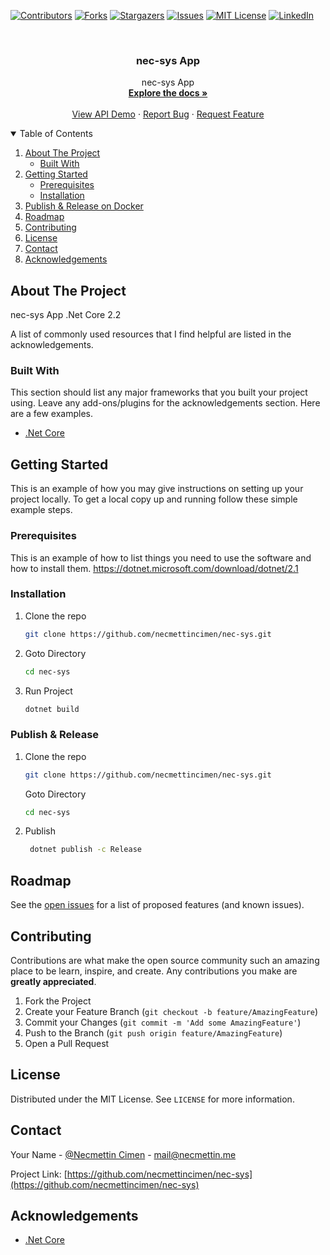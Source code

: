 
[![Contributors][contributors-shield]][contributors-url]
[![Forks][forks-shield]][forks-url]
[![Stargazers][stars-shield]][stars-url]
[![Issues][issues-shield]][issues-url]
[![MIT License][license-shield]][license-url]
[![LinkedIn][linkedin-shield]][linkedin-url]

<!-- PROJECT LOGO -->
<br />
<p align="center">

  <h3 align="center">nec-sys App </h3>

  <p align="center">
    nec-sys App
    <br />
    <a href="https://github.com/necmettincimen/nec-sys"><strong>Explore the docs »</strong></a>
    <br />
    <br />
    <a href="https://nec-sys-api.necmettincimen.xyz/swagger/index.html">View API Demo</a>
    ·
    <a href="https://github.com/necmettincimen/nec-sys/issues">Report Bug</a>
    ·
    <a href="https://github.com/necmettincimen/nec-sys/issues">Request Feature</a>
  </p>
</p>




<!-- TABLE OF CONTENTS -->
<details open="open">
  <summary>Table of Contents</summary>
  <ol>
    <li>
      <a href="#about-the-project">About The Project</a>
      <ul>
        <li><a href="#built-with">Built With</a></li>
      </ul>
    </li>
    <li>
      <a href="#getting-started">Getting Started</a>
      <ul>
        <li><a href="#prerequisites">Prerequisites</a></li>
        <li><a href="#installation">Installation</a></li>
      </ul>
    </li>
    <li><a href="#publish">Publish & Release on Docker</a></li>
    <li><a href="#roadmap">Roadmap</a></li>
    <li><a href="#contributing">Contributing</a></li>
    <li><a href="#license">License</a></li>
    <li><a href="#contact">Contact</a></li>
    <li><a href="#acknowledgements">Acknowledgements</a></li>
  </ol>
</details>



<!-- ABOUT THE PROJECT -->
## About The Project

nec-sys App .Net Core 2.2

A list of commonly used resources that I find helpful are listed in the acknowledgements.

### Built With

This section should list any major frameworks that you built your project using. Leave any add-ons/plugins for the acknowledgements section. Here are a few examples.
* [.Net Core](https://dotnet.microsoft.com/)


<!-- GETTING STARTED -->
## Getting Started

This is an example of how you may give instructions on setting up your project locally.
To get a local copy up and running follow these simple example steps.

### Prerequisites

This is an example of how to list things you need to use the software and how to install them.
https://dotnet.microsoft.com/download/dotnet/2.1

### Installation

1. Clone the repo
   ```sh
   git clone https://github.com/necmettincimen/nec-sys.git
   ```
2. Goto Directory
   ```sh
   cd nec-sys
   ```
3. Run Project
   ```sh
   dotnet build
   ```

### Publish & Release 

1. Clone the repo
   ```sh
   git clone https://github.com/necmettincimen/nec-sys.git
   ```
   Goto Directory
   ```sh
   cd nec-sys
   ```
2. Publish
   ```sh
    dotnet publish -c Release
   ```



<!-- ROADMAP -->
## Roadmap

See the [open issues](https://github.com/necmettincimen/nec-sys/issues) for a list of proposed features (and known issues).



<!-- CONTRIBUTING -->
## Contributing

Contributions are what make the open source community such an amazing place to be learn, inspire, and create. Any contributions you make are **greatly appreciated**.

1. Fork the Project
2. Create your Feature Branch (`git checkout -b feature/AmazingFeature`)
3. Commit your Changes (`git commit -m 'Add some AmazingFeature'`)
4. Push to the Branch (`git push origin feature/AmazingFeature`)
5. Open a Pull Request



<!-- LICENSE -->
## License

Distributed under the MIT License. See `LICENSE` for more information.



<!-- CONTACT -->
## Contact

Your Name - [@Necmettin Cimen](https://necmettin.me) - [mail@necmettin.me](mailto:mail@necmettin.me)

Project Link: [https://github.com/necmettincimen/nec-sys](https://github.com/necmettincimen/nec-sys)



<!-- ACKNOWLEDGEMENTS -->
## Acknowledgements
* [.Net Core](https://dotnet.microsoft.com/)


<!-- MARKDOWN LINKS & IMAGES -->
<!-- https://www.markdownguide.org/basic-syntax/#reference-style-links -->
[contributors-shield]: https://img.shields.io/github/contributors/necmettincimen/nec-sys.svg?style=for-the-badge
[contributors-url]: https://github.com/necmettincimen/nec-sys/graphs/contributors
[forks-shield]: https://img.shields.io/github/forks/necmettincimen/nec-sys.svg?style=for-the-badge
[forks-url]: https://github.com/necmettincimen/nec-sys/network/members
[stars-shield]: https://img.shields.io/github/stars/necmettincimen/nec-sys.svg?style=for-the-badge
[stars-url]: https://github.com/necmettincimen/nec-sys/stargazers
[issues-shield]: https://img.shields.io/github/issues/necmettincimen/nec-sys.svg?style=for-the-badge
[issues-url]: https://github.com/necmettincimen/nec-sys/issues
[license-shield]: https://img.shields.io/github/license/necmettincimen/nec-sys.svg?style=for-the-badge
[license-url]: https://github.com/necmettincimen/nec-sys/blob/master/LICENSE.txt
[linkedin-shield]: https://img.shields.io/badge/-LinkedIn-black.svg?style=for-the-badge&logo=linkedin&colorB=555
[linkedin-url]: https://linkedin.com/in/necmettincimen
